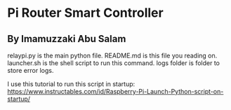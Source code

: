 # Pi Router Smart Controller
## By Imamuzzaki Abu Salam

relaypi.py is the main python file.
README.md is this file you reading on.
launcher.sh is the shell script to run this command.
logs folder is folder to store error logs.

I use this tutorial to run this script in startup:
https://www.instructables.com/id/Raspberry-Pi-Launch-Python-script-on-startup/